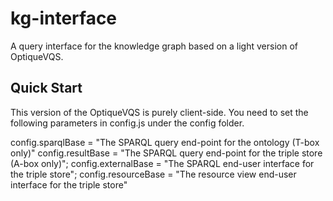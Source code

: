 # kg-interface
A query interface for the knowledge graph based on a light version of OptiqueVQS.

## Quick Start
This version of the OptiqueVQS is purely client-side. You need to set the following parameters in config.js under the config folder. 

config.sparqlBase = "The SPARQL query end-point for the ontology (T-box only)"
config.resultBase = "The SPARQL query end-point for the triple store (A-box only)";
config.externalBase = "The SPARQL end-user interface for the triple store";
config.resourceBase = "The resource view end-user interface for the triple store"

